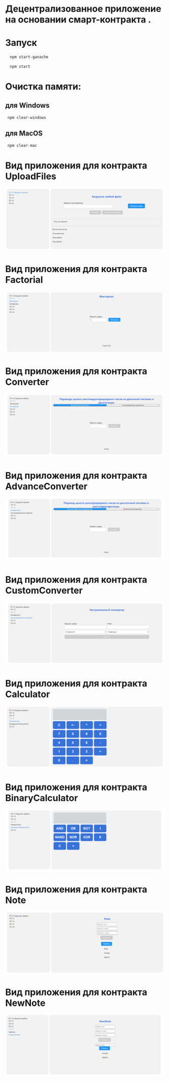
# Децентрализованное приложение на основании смарт-контракта .

# Запуск
``` 
  npm start-ganache
```
``` 
  npm start
```

# Очистка памяти:
## для Windows
```
 npm clear-windows
```
## для MacOS
```
 npm clear-mac
```

#  Вид приложения для контракта  UploadFiles

 <img alt="Скриншот приложения" src="./media/screenshot-pz12.png"/>

#  Вид приложения для контракта  Factorial

 <img alt="Скриншот приложения" src="./media/screenshot-pz13-factorial.png"/>

#  Вид приложения для контракта  Converter

 <img alt="Скриншот приложения" src="./media/screenshot-pz13-converter.png"/>

#  Вид приложения для контракта  AdvanceConverter

 <img alt="Скриншот приложения" src="./media/screenshot-pz14-advanceconverter.png"/>

#  Вид приложения для контракта  CustomConverter

 <img alt="Скриншот приложения" src="media/screenshot-pz14-customconverter.png"/>

#  Вид приложения для контракта  Calculator

 <img alt="Скриншот приложения" src="./media/screenshot-pz15-calculator.png"/>

#  Вид приложения для контракта  BinaryCalculator

 <img alt="Скриншот приложения" src="./media/screenshot-pz15-binarycalculator.png"/>

#  Вид приложения для контракта  Note

 <img alt="Скриншот приложения" src="./media/screenshot-pz16-note.png"/>

#  Вид приложения для контракта  NewNote

 <img alt="Скриншот приложения" src="./media/screenshot-pz-16-newnote.png"/>


